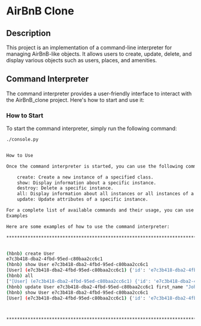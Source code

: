 # AirBnB Clone

## Description

This project is an implementation of a command-line interpreter for managing AirBnB-like objects. It allows users to create, update, delete, and display various objects such as users, places, and amenities.

## Command Interpreter

The command interpreter provides a user-friendly interface to interact with the AirBnB_clone project. Here's how to start and use it:

### How to Start

To start the command interpreter, simply run the following command:

```bash
./console.py


How to Use

Once the command interpreter is started, you can use the following commands:

    create: Create a new instance of a specified class.
    show: Display information about a specific instance.
    destroy: Delete a specific instance.
    all: Display information about all instances or all instances of a specified class.
    update: Update attributes of a specific instance.

For a complete list of available commands and their usage, you can use the help command within the interpreter.
Examples

Here are some examples of how to use the command interpreter:

****************************************************************************************


(hbnb) create User
e7c3b418-dba2-4fbd-95ed-c80baa2cc6c1
(hbnb) show User e7c3b418-dba2-4fbd-95ed-c80baa2cc6c1
[User] (e7c3b418-dba2-4fbd-95ed-c80baa2cc6c1) {'id': 'e7c3b418-dba2-4fbd-95ed-c80baa2cc6c1', 'created_at': '2024-02-14T12:00:00', 'updated_at': '2024-02-14T12:00:00'}
(hbnb) all
["[User] (e7c3b418-dba2-4fbd-95ed-c80baa2cc6c1) {'id': 'e7c3b418-dba2-4fbd-95ed-c80baa2cc6c1', 'created_at': '2024-02-14T12:00:00', 'updated_at': '2024-02-14T12:00:00'}"]
(hbnb) update User e7c3b418-dba2-4fbd-95ed-c80baa2cc6c1 first_name "John"
(hbnb) show User e7c3b418-dba2-4fbd-95ed-c80baa2cc6c1
[User] (e7c3b418-dba2-4fbd-95ed-c80baa2cc6c1) {'id': 'e7c3b418-dba2-4fbd-95ed-c80baa2cc6c1', 'created_at': '2024-02-14T12:00:00', 'updated_at': '2024-02-14T12:00:00', 'first_name': 'John'}



****************************************************************************************